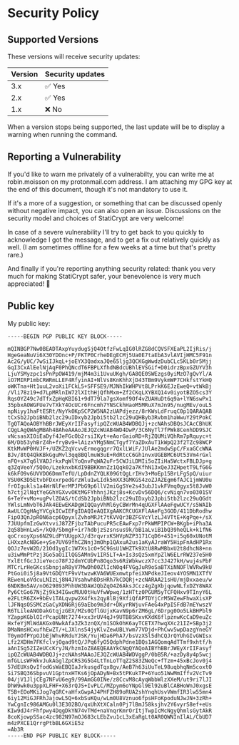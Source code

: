 # Security Policy

## Supported Versions

These versions will receive security updates:

| Version | Security updates |
|---------|------------------|
| 3.x     | ✅ Yes            |
| 2.x     | ✅ Yes            |
| 1.x     | ❌ No             |

When a version stops being supported, the last update will be to display a warning when running the command.

## Reporting a Vulnerability

If you'd like to warn me privately of a vulnerabilty, you can write me at robin.moisson on my protonmail.com address. I am attaching my GPG key at the end of this document, though it's not mandatory to use it.

If it's a more of a suggestion, or something that can be discussed openly without negative impact, you can also open an issue. Discussions on the security model and choices of StatiCrypt are very welcome!

In case of a severe vulnerability I'll try to get back to you quickly to acknowledge I got the message, and to get a fix out relatively quickly as well. (I am sometimes offline for a few weeks at a time but that's pretty rare.)

And finally if you're reporting anything security related: thank you very much for making StatiCrypt safer, your benevolence is very much appreciated! 🙏

## Public key

My public key:

```
-----BEGIN PGP PUBLIC KEY BLOCK-----

mQINBGP7Nw0BEADTAxpYuydugSjQ4OtfzFwLqIG0lRZG8dCQVSFXEaPL2IjRis/j
HgeGeaNuVi6X30YDOnc+P/FKTP0CrheDEgECMj5Ua0E7taEbA3vlAVIjHMC5F91n
Ac2G/yUC/7wSiIJkqL+joEYX3QadxaJQe65ljg3QCKGgWwdzDubCLc5KLb0r5Mjj
GqI3CxAlEelNjAqF0PhQNcdT6FBPLXfhdNBdcUBhlEVSGif+D0idrzBpxGZUYV3h
LjuYSMyzpc1sPnPpOW419/mjM4m3i1UvuUKgh/GA8QE0SWEzgs0yiMzO7gQvYl/A
iO7MIRP1mbCRWRmLLEF4RfyinAI+NlVs8KnKhhXjD43TBm9VykmWP7CHkfstYkHQ
oWKTna+Ht1uuL2voXi1FCkL5+SFFSE9/MJNhIkWHPVt8LPrkK6EJzEweQ+vtWkBj
/Vli78z19+d7LpMRlnIW72lXIthHjQfhMxm+Zf2CKqLXYBXQ14v0iyotBZO5cs3Y
RqsOYZ49c7dTfxZpHqKBI61+9dT79la7gsXomf9Of4vZUAHuDt6q9a+lYN6swPx1
35pbxAOWGFUe7vTXkY4OcUCr6Fncmh7YNSCkhHaoM5MRuX7mJn95/nugMEv/ouL5
npNiyy1haFtESRt/NyYk0KpSCP2W5NA2zUAPdjezz/8rKWsLdFruqC0p1QARAQAB
tCxSb2JpbiBNb2lzc29uIDxyb2Jpbi5tb2lzc29uQHByb3Rvbm1haWwuY29tPokC
TgQTAQoAOBYhBBrJWEyXrIIFasyfipQZcWUAB4WDBQJj+zcNAhsDBQsJCAcCBhUK
CQgLAgQWAgMBAh4BAheAAAoJEJQZcWUAB4WD4DwP/3C6NyTl7fPWk8CenhDD9SJC
vNcsasXIOiEaDyf4JeFGcOb2rsiIKyt+eAorGaioRD+RjZQUMiVQhRm7pRquyc+t
6M/Db53yhBrZ4h+fryBv9+lAizxYMg5NmCTgyf7YaZDxAuT1kWpQ23f2TZc98WCP
KtkMvWP0HVJF+/UZKZ2qVcvvErmogqgrr7QxlLWiF/JUlAe2mdwSpC/FxaGCcWNA
BJv/8tQ4QkKBkGguMvl3qq8BQlmuW3uE+RdRtcC6Gh1nvxUGEBMC6Ut53Vm4rGxl
nFQ+sX7q6lVADJrkxPqWlYoQnvPqWA2uFr5CWJiLDMIi5oZIiHa5WctxFBLDJp+g
q3ZqVeoY/5Q0o/LzeknxbKdI9BBKKmnZz1Qqk02a7KfhN13xQeJ3ZHpetT9LfG6G
k6kFO9v6UVVDO6DmmTefU/LpDdnZYQLK09GtQgLrIHv3+MoEp15BrLFgSpQ/uiur
VSU0K3D5EtvbFDxxrpedGrzWlu1wLIdk5mXX3GMKGS4zoZJAZEgm6fAJC1jmWU0u
frOIgukls1a4WrNlFerMPJPbG9p6llV2miGgSYe2s43ubJ1vkFVmq0gyx5t8JvW0
h7ctj2lNqtYeGGhYGXvvOKtMGFYhhnjJKzj8s+KcvDv56DQ6/cvNiqn7vo0301SV
6+TeY+vMo+ugPvlZOAS/tCdSb2JpbiBNb2lzc29uIDxyb2Jpbi5tb2lzc29uQGdt
YWlsLmNvbT6JAk4EEwEKADgWIQQayVhMl6yCBWrMn4qUGXFlAAeFgwUCY/s5WAIb
AwULCQgHAgYVCgkICwIEFgIDAQIeAQIXgAAKCRCUGXFlAAeFg3GOD/411DbRodhw
FipO3QnJpRON6acp6QpyxlZvhoMRJt7tKVVQr3BZFGVcYlzLJ4VTtE+KgPqe+/sX
7JUUpfmIzGwXtvviJ87ZFjbzTAbPucuPR5cEAwFxp7rPkWMPIPCW+BKgb+iPha3A
2q58bHnLwS+/kQ0/SbmgF+ir7hdbjzSzsnsus9k/bB1aLviB1bQ39heQLk+k1fN6
qoCrxoyXps6NZ9LdPYUUgpXJ/d3rqvrxKSHVpNZP3171CqD6+451+i5q60xUNotM
LHXxzAcNBGe+ySe7UV69fhCZNnj3mOhp1QAxuA2us1aKyAJraWY5HipFnAdHP1Rx
QOJz7evW2D/21Od1ygIc1W7Xs1cO+5C9GsU1WHZTk9XtU8RwMBbxU2t8dhcN8+nn
u3iwMmPtPzj3Go5aOiIlQGSAMn9v1IR5LT+A+Is3sQz5xmYpZlW6ELrRW237e5H0
YxlEtfGcJJieYeco78FJ2dmYCUbPn8Oqo3s6RiWbkwczX7cc3J427kH/wuj4sPbF
MTCrLrHeGKcsSbnpjaR8yV7MwDh00ZlIcN0q4FVGgJuR9oSaBTXiNNOFlWVRw9kU
PtGoi0i5j8a9VtGDQYtF9vVtwzwKVA6WUExmwtpfeiXNPdkeJIeov4YOSMN1XTfV
REwenLoVdcuLNIzLj8N4JVsahwh8DsHRh7kCDQRj+zcNARAA21sHU/mjDxxaeu/w
6NDKBm5AV/nO629893PhhUW3DAWJQbZqO4Z6AksJCcz4gZgXbjqowNLfxDZY8WAX
Py6CtGo67NjZj9k34IGwcMUU0tHuVfwWpwq/1zHTtz0PGUM5yTCFQHxv9TInyY6L
e2FLtR6ZX+9bEv1TALqvpw2X4fks2qy8lBj9XfiQfAPTDYjCrM5WZewFhwaXisXP
lJFNqsOSSMCzGaCyXDN6Rj69aEbo9m3dr+DKyrRWjuvFAeG4xPpISFdB7mEYwszV
R6TLileANODakGtqjzGEX/MZs0QflGUjxKavN9p6rZM6gL/6Drpg0Oo5LkBHPbl9
YZappKGblOIrPcapUNt7274+xx3rUV4qJ+9UTB8SKxvKXdK6flpznwKcCaD9euZc
HxfeYjMlWdAKGx0NwkAfa3Zk3znQX/m1SOkOhK6ayTCETX7hwqXXc21IZ+SBp3j2
DMaNmsHCxufhEwZT/+LJXlns54jyKlvZewUBLYwm77VDjd+PhCwv5wpDazgYneGY
T0ymOfPYpOJbEjWhvRRduYJSK/YujHDa6PhA7/bsVzXSl5dhCQJrQYUhGIvGWIsx
Lfz2XDHm7FKfclvjOgad9tQ/JPq6fyO5QdphPdne1BQs1AGQomqAdTTmf9xhtf/h
aAnISg52IZeUCcKryJN/hzmIoZ8AEQEAAYkCNgQYAQoAIBYhBBrJWEyXrIIFasyf
ipQZcWUAB4WDBQJj+zcNAhsMAAoJEJQZcWUAB4WDVggP/0bB5R/+azDy8y4p5wcj
mfGLLsWFWkvJukAGglZpCRS3G5G4LtTnLoTTqZ2S83ZNeQc+fTzm+45xBcJov0j4
57dEUXsQvIfodGsWaEBQIaJrkusgdTqx8gv/AeB7h63iUuTeL98uqbhqNm5coxtO
Si7SBQ36SbpvuV1GptnxHTKs6jOpADyN+Bx5tPKukTP+6Yuo51WwMmIffv2VcTv9
04/jV1JljCEg7NFvU6eg9/99AmGG0INe/z8CcvM8cAyqWbbWlzXXeM/ut9ri7lJI
DhW9wk0u3ppXLFHF+X63rQJS+IvPLC/MZpym6oYNpGl9El92uBlCABHoWnJ0xgsE
T5B+EOoMKiJog7qGRC+aHfxGwpAJ4PHFZH89oRUA2shYnqhUsvVWmfIR3lw55mn4
6iy12MiGJFRhJajowL5Q+6xbSuKQu/wLm0U8Vznuo6fpsHFoKpoduNJwJN+3zRh+
YwCgnIc986AMGu0l3E302BO/qxUhXtXCaln0Pj7lBmJ58ksjhv2Y6vyrS8ef+eUs
KIw9dJ4rFhfpwy4DqgDkYN74vTMd+naVnqrKmrOrItjTwpIcMcNgyQhmlsGytAkR
8coKjowpSSac4zc982N97mOJ683cLEbZvu1cL3xEaRgLt0AR0QWNInIlAL/CbUD7
m4zPXCE1QrrgPtbBL6GXiE5z
=Ab3R
-----END PGP PUBLIC KEY BLOCK-----
```
